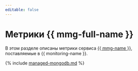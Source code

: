 ```yaml
---
editable: false
---
```


# Метрики {{ mmg-full-name }}

В этом разделе описаны метрики сервиса [{{ mmg-name }}](../../managed-mongodb/), поставляемые в {{ monitoring-name }}.

{% include [managed-mongodb.md](../../_includes/monitoring/metrics-ref/managed-mongodb.md) %}